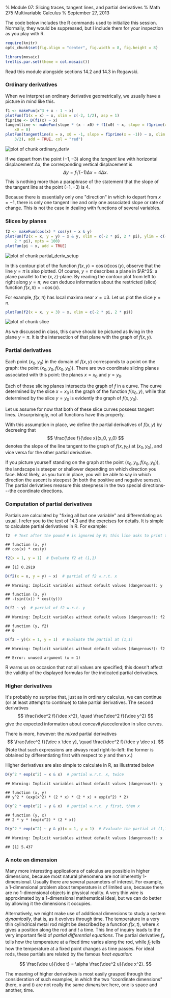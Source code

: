 % Module 07:
  Slicing traces, tangent lines, and partial derivatives
% Math 275 Multivariable Calculus
% September 27, 2013 <!-- day 13 -->

$\newcommand{\R}{\mathbf{R}}$
$\newcommand{\dee}{\partial}$

The code below includes the R commands used to initialize this session.
Normally, they would be suppressed, but I include them for your inspection as
you play with R.


```r
require(knitr)
opts_chunk$set(fig.align = "center", fig.width = 8, fig.height = 8)
```



```r
library(mosaic)
trellis.par.set(theme = col.mosaic())
```


Read this module alongside sections 14.2 and 14.3 in Rogawski.

### Ordinary derivatives 

When we interpret an ordinary derivative geometrically, we usually have a picture in mind like this.


```r
f1 <- makeFun(x^3 + x - 1 ~ x)
plotFun(f1(x = x) ~ x, xlim = c(-2, 1/2), asp = 1)
f1prime <- D(f1(x) ~ x)
tangentline <- makeFun(slope * (x - x0) + f1(x0) ~ x, slope = f1prime(x = 0), 
    x0 = 0)
plotFun(tangentline(x = x, x0 = -1, slope = f1prime(x = -1)) ~ x, xlim = c(-2, 
    3/2), add = TRUE, col = "red")
```

<img src="figure/ordinary_deriv.png" title="plot of chunk ordinary_deriv" alt="plot of chunk ordinary_deriv" style="display: block; margin: auto;" />


If we depart from the point $(-1,-3)$ along the *tangent line* with horizontal displacement $\Delta x$, the corresponding vertical displacement is 
$$
    \Delta y = f_1'(-1)\Delta x = 4 \Delta x.
$$
This is nothing more than a paraphrase of the statement that the slope of the tangent line at the point $(-1, -3)$ is $4$. 

Because there is essentially only one "direction" in which to depart from $x = -1$, there is only one tangent line and only one associated slope or rate of change. This is not the case in dealing with functions of several variables.

### Slices by planes


```r
f2 <- makeFun(cos(x) * cos(y) ~ x & y)
plotFun(f2(x = x, y = y) ~ x & y, xlim = c(-2 * pi, 2 * pi), ylim = c(-2 * pi, 
    2 * pi), npts = 100)
plotFun(pi ~ x, add = TRUE)
```

<img src="figure/partial_deriv_setup.png" title="plot of chunk partial_deriv_setup" alt="plot of chunk partial_deriv_setup" style="display: block; margin: auto;" />

In this contour plot of the function $f(x,y) = \cos{(x)} \cos{(y)}$, observe that the line $y = \pi$ is also plotted. Of course, $y = \pi$ describes a plane in $\R^3$: a plane parallel to the $(x,z)$-plane. By reading the contour plot from left to right along $y = \pi$, we can deduce information about the restricted (slice) function $f(x, \pi) = -\cos{(x)}$. 

For example, $f(x, \pi)$ has local maxima near $x = \pm 3$. Let us plot the slice $y = \pi$.


```r
plotFun(f2(x = x, y = 3) ~ x, xlim = c(-2 * pi, 2 * pi))
```

<img src="figure/slice.png" title="plot of chunk slice" alt="plot of chunk slice" style="display: block; margin: auto;" />


As we discussed in class, this curve should be pictured as living in the plane $y = \pi$. It is the intersection of that plane with the graph of $f(x,y)$.

### Partial derivatives

Each point $(x_0, y_0)$ in the domain of $f(x,y)$ corresponds to a point on the graph: the point $(x_0, y_0, f(x_0, y_0))$. There are two coordinate slicing planes associated with this point: the planes $x = x_0$ and $y = y_0$.

Each of those slicing planes intersects the graph of $f$ in a curve. The curve determined by the slice $x = x_0$ is the graph of the function $f(x_0,y)$, while that determined by the slice $y = y_0$ is evidently the graph of $f(x, y_0)$. 

Let us assume for now that both of these slice curves possess tangent lines. Unsurprisingly, not all functions have this property.

With this assumption in place, we define the partial derivatives of $f(x,y)$ by decreeing that
$$ \frac{\dee f}{\dee x}(x_0, y_0) $$
denotes the slope of the line tangent to the graph of $f(x, y_0)$ at $(x_0, y_0)$, and vice versa for the other partial derivative.

If you picture yourself standing on the graph at the point $(x_0, y_0, f(x_0, y_0))$, the landscape is steeper or shallower depending on which direction you face. Most likely, as you turn in place, you will be able to say in which direction the ascent is steepest (in both the positive and negative senses). The partial derivatives measure this steepness in the two special directions---the coordinate directions.

### Computation of partial derivatives

Partials are calculated by "fixing all but one variable" and differentiating as usual. I refer you to the text of 14.3 and the exercises for details. It is simple to calculate partial derivatives in R. For example:


```r
f2  # Text after the pound # is ignored by R; this line asks to print the definition of f2
```

```
## function (x, y) 
## cos(x) * cos(y)
```

```r
f2(x = 1, y = 1)  # Evaluate f2 at (1,1)
```

```
## [1] 0.2919
```

```r
D(f2(x = x, y = y) ~ x)  # partial of f2 w.r.t. x
```

```
## Warning: Implicit variables without default values (dangerous!): y
```

```
## function (x, y) 
## -(sin((x)) * cos((y)))
```

```r
D(f2 ~ y)  # partial of f2 w.r.t. y
```

```
## Warning: Implicit variables without default values (dangerous!): f2
```

```
## function (y, f2) 
## 0
```

```r
D(f2 ~ y)(x = 1, y = 1)  # Evaluate the partial at (1,1)
```

```
## Warning: Implicit variables without default values (dangerous!): f2
```

```
## Error: unused argument (x = 1)
```


R warns us on occasion that not all values are specified; this doesn't affect the validity of the displayed formulas for the indicated partial derivatives.

### Higher derivatives

It's probably no surprise that, just as in ordinary calculus, we can continue (or at least attempt to continue) to take partial derivatives. The second derivatives
$$ \frac{\dee^2 f}{\dee x^2}, \quad \frac{\dee^2 f}{\dee y^2} $$
give the expected information about concavity/acceleration in slice curves.

There is more, however: the *mixed* partial derivatives
$$ \frac{\dee^2 f}{\dee x \dee y}, \quad \frac{\dee^2 f}{\dee y \dee x}. $$
(Note that such expressions are always read right-to-left: the former is obtained by differentiating first with respect to $y$ and then $x$.)

Higher derivatives are also simple to calculate in R, as illustrated below


```r
D(y^2 * exp(x^2) ~ x & x)  # partial w.r.t. x, twice
```

```
## Warning: Implicit variables without default values (dangerous!): y
```

```
## function (x, y) 
## y^2 * (exp(x^2) * (2 * x) * (2 * x) + exp(x^2) * 2)
```

```r
D(y^2 * exp(x^2) ~ y & x)  # partial w.r.t. y first, then x
```

```
## function (y, x) 
## 2 * y * (exp(x^2) * (2 * x))
```

```r
D(y^2 * exp(x^2) ~ y & y)(x = 1, y = 1)  # Evaluate the partial at (1,1)
```

```
## Warning: Implicit variables without default values (dangerous!): x
```

```
## [1] 5.437
```


### A note on dimension

Many more interesting applications of calculus are possible in higher dimensions, because most natural phenomena are not inherently $1$-dimensional. Usually there are several parameters of interest. For example, a 1-dimensional problem about temperature is of limited use, because there are no 1-dimensional objects in physical reality. A very thin wire is approximated by a 1-dimensional mathematical ideal, but we can do better by allowing it the dimensions it occupies.

Alternatively, we might make use of additional dimensions to study a system *dynamically*, that is, as it evolves through time. The temperature in a very thin cylindrical metal rod might be described by a function $f(x,t)$, where $x$ gives a position along the rod and $t$ a time. This line of inquiry leads to the very important field of *partial differential equations*. The partial derivative $f_x$ tells how the temperature at a fixed time varies along the rod, while $f_t$ tells how the temperature at a fixed point changes as time passes. For ideal rods, these partials are related by the famous *heat equation*:

$$ \frac{\dee u}{\dee t} = \alpha \frac{\dee^2 u}{\dee x^2}. $$

The meaning of higher derivatives is most easily grasped through the consideration of such examples, in which the two "coordinate dimensions" (here, $x$ and $t$) are not really the same *dimension*: here, one is space and another, time.
